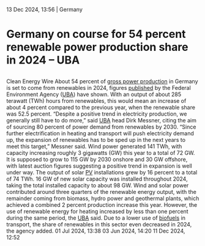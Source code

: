 13 Dec 2024, 13:56
| 
Germany
# Germany on course for 54 percent renewable power production share in 2024 – UBA
## 
Clean Energy Wire
About 54 percent of [gross power production](https://www.cleanenergywire.org/glossary/letter_p#gross_power_production) in Germany is set to come from renewables in 2024, figures [published](https://www.umweltbundesamt.de/presse/pressemitteilungen/mehr-strom-aus-erneuerbaren-energien) by the Federal Environment Agency ([UBA](https://www.cleanenergywire.org/experts/uba-federal-environment-agency)) have shown. With an output of about 285 terawatt (TWh) hours from renewables, this would mean an increase of about 4 percent compared to the previous year, when the renewable share was 52.5 percent. “Despite a positive trend in electricity production, we generally still have to do more,” said [UBA](https://www.cleanenergywire.org/experts/uba-federal-environment-agency) head Dirk Messner, citing the aim of sourcing 80 percent of power demand from renewables by 2030. “Since further electrification in heating and transport will push electricity demand up, the expansion of renewables has to be sped up in the next years to meet this target,” Messner said.
Wind power generated 141 TWh, with capacity increasing roughly 3 gigawatts (GW) this year to a total of 72 GW. It is supposed to grow to 115 GW by 2030 onshore and 30 GW offshore, with latest auction figures suggesting a positive trend in expansion is well under way. The output of solar [PV](https://www.cleanenergywire.org/glossary/letter_p#pv) installations grew by 16 percent to a total of 74 TWh. 16 GW of new solar capacity was installed throughout 2024, taking the total installed capacity to about 98 GW.
Wind and solar power contributed around three quarters of the renewable energy output, with the remainder coming from biomass, hydro power and geothermal plants, which achieved a combined 2 percent production increase this year. However, the use of renewable energy for heating increased by less than one percent during the same period, the [UBA](https://www.cleanenergywire.org/experts/uba-federal-environment-agency) said. Due to a lower use of [biofuels](https://www.cleanenergywire.org/glossary/letter_b#biofuels) in transport, the share of renewables in this sector even decreased in 2024, the agency added.
01 Jul 2024, 13:38
03 Jun 2024, 14:20
11 Dec 2024, 12:52